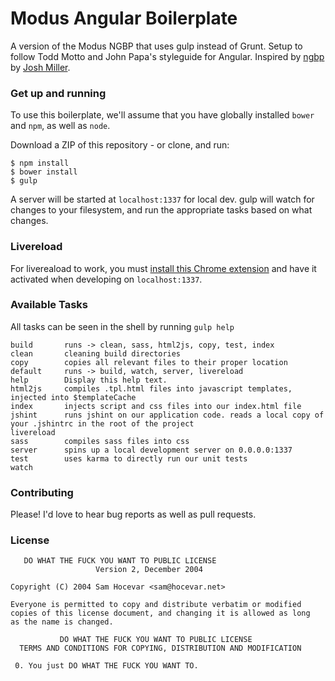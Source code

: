 Modus Angular Boilerplate
======
A version of the Modus NGBP that uses gulp instead of Grunt. Setup to follow Todd Motto and John Papa's styleguide for Angular. Inspired by [ngbp](https://github.com/ngbp/ngbp) by [Josh Miller](https://github.com/joshdmiller).

### Get up and running
To use this boilerplate, we'll assume that you have globally installed `bower` and `npm`, as well as `node`.

Download a ZIP of this repository - or clone, and run:

```shell
$ npm install
$ bower install
$ gulp
```

A server will be started at `localhost:1337` for local dev. gulp will watch for changes to your filesystem, and run the appropriate tasks based on what changes.

### Livereload
For livereaload to work, you must [install this Chrome extension](https://chrome.google.com/webstore/detail/livereload/jnihajbhpnppcggbcgedagnkighmdlei?hl=en) and have it activated when developing on `localhost:1337`. 

### Available Tasks
All tasks can be seen in the shell by running `gulp help`

```
build       runs -> clean, sass, html2js, copy, test, index
clean       cleaning build directories
copy        copies all relevant files to their proper location
default     runs -> build, watch, server, livereload
help        Display this help text.
html2js     compiles .tpl.html files into javascript templates, injected into $templateCache
index       injects script and css files into our index.html file
jshint      runs jshint on our application code. reads a local copy of your .jshintrc in the root of the project
livereload  
sass        compiles sass files into css
server      spins up a local development server on 0.0.0.0:1337
test        uses karma to directly run our unit tests
watch      
```

### Contributing
Please! I'd love to hear bug reports as well as pull requests.

### License
```
   DO WHAT THE FUCK YOU WANT TO PUBLIC LICENSE
                   Version 2, December 2004

Copyright (C) 2004 Sam Hocevar <sam@hocevar.net>

Everyone is permitted to copy and distribute verbatim or modified
copies of this license document, and changing it is allowed as long
as the name is changed.

           DO WHAT THE FUCK YOU WANT TO PUBLIC LICENSE
  TERMS AND CONDITIONS FOR COPYING, DISTRIBUTION AND MODIFICATION

 0. You just DO WHAT THE FUCK YOU WANT TO.
 ```
